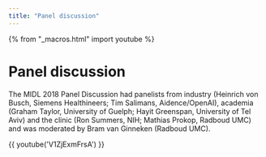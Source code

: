 ```yaml
---
title: "Panel discussion"
---
```


{% from "_macros.html" import youtube %}

# Panel discussion

The MIDL 2018 Panel Discussion had panelists from industry (Heinrich von Busch, Siemens Healthineers;
Tim Salimans, Aidence/OpenAI), academia (Graham Taylor, University of Guelph; Hayit Greenspan, University of Tel Aviv)
and the clinic (Ron Summers, NIH; Mathias Prokop, Radboud UMC) and was moderated by Bram van Ginneken (Radboud UMC).

{{ youtube('V1ZjExmFrsA') }}